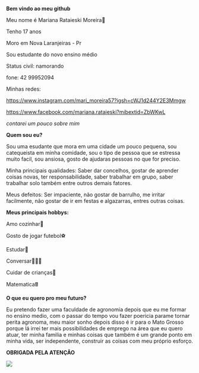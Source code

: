 **Bem vindo ao meu github**

Meu nome é Mariana Rataieski Moreira💟

Tenho 17 anos

Moro em Nova Laranjeiras - Pr

Sou estudante do novo ensino médio

Status civil: namorando

fone: 42 99952094

Minhas redes:

https://www.instagram.com/mari_moreira57?igsh=cWJ1d244Y2E3Mmgw

https://www.facebook.com/mariana.rataieski?mibextid=ZbWKwL

_contarei um pouco sobre mim_

**Quem sou eu?**


Sou uma esudante que mora em uma cidade um pouco pequena, sou catequeista em minha comidade, sou o tipo de pessoa que se estressa muito facil, sou ansiosa, gosto de ajudaras pessoas no que for preciso.

Minha principais qualidades: Saber dar concelhos, gostar de aprender coisas novas, ter responsabilidade, saber trabalhar em grupo, saber trabalhar solo também entre outros demais fatores.

Meus defeitos: Ser impaciente, não gostar de barrulho, me irritar facilmente, não gostar de ir em festas e algazarras, entres outras coisas.

**Meus principais hobbys:**

Amo cozinhar🥫

Gosto de jogar futebol⚽

Estudar📘

Conversar🧑‍🤝‍🧑

Cuidar de crianças🧒

Matematica🖩

**O que eu quero pro meu futuro?**

Eu pretendo fazer uma faculdade de agronomia depois que eu me formar no ensino medio, com o passar do tempo vou fazer poericia parame tornar perita agronoma, meu maior sonho depois disso é ir para o Mato Grosso porque lá irrei ter mais possibilidades de emprego na área que eu quero atuar, ter minha familia e minhas coisas que também é um grande ponto em minha vida, ser independente, construir as coisas com meu próprio esforço.

**OBRIGADA PELA ATENÇÃO**


![](https://media1.tenor.com/m/5BYK-WS0__gAAAAd/cool-fun.gif)









